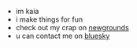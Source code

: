 - im kaia
- i make things for fun
- check out my crap on [newgrounds](https://kaiakairos.newgrounds.com/)
- u can contact me on [bluesky](https://bsky.app/profile/kaiakairos.net)
